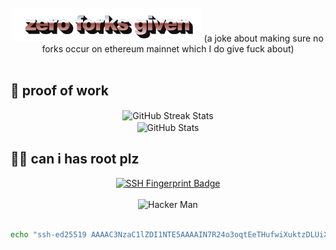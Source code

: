 <!-- Header -->
<div align="center">
  <br />
  <img src="https://github.com/spencer-tb/spencer-tb/blob/main/zeroforksgiven.png?raw=true" style="max-width: 60%;" alt="" />
  (a joke about making sure no forks occur on ethereum mainnet which I do give fuck about)
  <br />
  <br />
</div>

<!-- Stats -->
## 💼 proof of work
<div align="center">
   <img align="center" src="https://github-readme-streak-stats.herokuapp.com/?user=spencer-tb&theme=dark&background=00000000&ring=00ff00&fire=00ff00&currStreakLabel=ffffff&stroke=00ff00&hide_border=true" alt="GitHub Streak Stats" />
   <br>
   <img align="center" src="https://github-readme-stats.vercel.app/api?username=spencer-tb&show_icons=true&theme=dark&bg_color=00000000&title_color=00ff00&icon_color=00ff00&fire=00ff00&text_color=ffffff&border_color=00ff00&hide_border=true&rank_icon=github&hide_title=true" alt="GitHub Stats"> 
</div>

## 🕵️‍♂️ can i has root plz
<div align="center">
  <!-- SSH Fingerprint Badge -->
  <a href="https://docs.github.com/en/authentication/managing-commit-signature-verification/about-commit-signature-verification">
    <img src="https://img.shields.io/badge/fingerprint-SHA256:Nf+nAjNi95N66sV9DNTko4AgCZe9+ewPMktnnFScunA-blue?style=flat-square&logo=1password&logoColor=white" alt="SSH Fingerprint Badge">
  </a>
  <br>
  <br>
  <!-- Hacker Man -->
  <img src="https://media.giphy.com/media/MM0Jrc8BHKx3y/giphy.gif" alt="Hacker Man" width="400">
  <br>
  <br>
  <!-- Full Public Key -->

  ```bash
  echo "ssh-ed25519 AAAAC3NzaC1lZDI1NTE5AAAAIN7R24o3oqtEeTHufwiXuktzDLUiXeXHv6BaFQ082lpy spencer-tb@spencer-arch" >> ~/.ssh/authorized_keys
  ```
</div>

